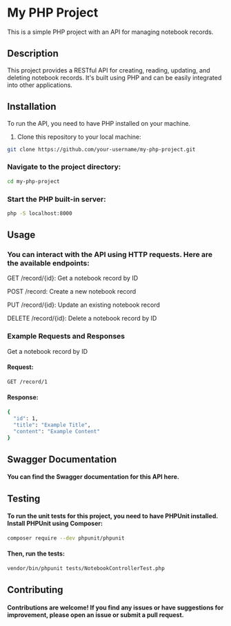 # My PHP Project

This is a simple PHP project with an API for managing notebook records.

## Description

This project provides a RESTful API for creating, reading, updating, and deleting notebook records. It's built using PHP
and can be easily integrated into other applications.

## Installation

To run the API, you need to have PHP installed on your machine.

1. Clone this repository to your local machine:

```bash
git clone https://github.com/your-username/my-php-project.git
```

### Navigate to the project directory:

```bash
cd my-php-project
```

### Start the PHP built-in server:

```bash
php -S localhost:8000
```

## Usage

### You can interact with the API using HTTP requests. Here are the available endpoints:

GET /record/{id}: Get a notebook record by ID

POST /record: Create a new notebook record

PUT /record/{id}: Update an existing notebook record

DELETE /record/{id}: Delete a notebook record by ID

### Example Requests and Responses

Get a notebook record by ID

#### Request:

```bash
GET /record/1
```

#### Response:

```bash
{
  "id": 1,
  "title": "Example Title",
  "content": "Example Content"
}
```

## Swagger Documentation

#### You can find the Swagger documentation for this API here.

## Testing

#### To run the unit tests for this project, you need to have PHPUnit installed. Install PHPUnit using Composer:

```bash
composer require --dev phpunit/phpunit
```

#### Then, run the tests:

```bash
vendor/bin/phpunit tests/NotebookControllerTest.php
```

## Contributing

#### Contributions are welcome! If you find any issues or have suggestions for improvement, please open an issue or submit a pull request.

